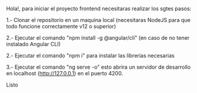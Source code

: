 Hola!, para iniciar el proyecto frontend necesitaras realizar los sgtes pasos:

1.- Clonar el repositorio en un maquina local (necesitaras NodeJS para que todo funcione correctamente v12 o superior)

2.- Ejecutar el comando "npm install -g @angular/cli" (en caso de no tener instalado Angular CLI)

2.- Ejecutar el comando "npm i" para instalar las librerias necesarias

3.- Ejecutar el comando "ng serve -o" esto abrira un servidor de desarrollo en localhost (http://127.0.0.1) en el puerto 4200.

Listo
